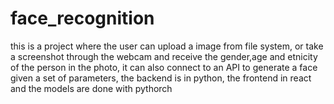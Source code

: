 # face_recognition
this is a project where the user can upload a image from file system, or take a screenshot through the webcam and receive the gender,age and etnicity of the person in the photo, it can also connect to an API to generate a face given a set of parameters, the backend is in python, the frontend in react and the models are done with pythorch

